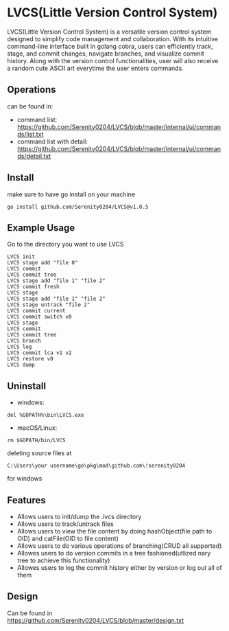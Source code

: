 
# LVCS(Little Version Control System)
LVCS(Little Version Control System) is a versatile version control system designed to simplify code management and collaboration. With its intuitive command-line interface built in golang cobra, users can efficiently track, stage, and commit changes, navigate branches, and visualize commit history. Along with the version control functionalities, user will also receive a random cute ASCII art everytime the user enters commands. 

## Operations
can be found in:
* command list: https://github.com/Serenity0204/LVCS/blob/master/internal/ui/commands/list.txt
* command list with detail: https://github.com/Serenity0204/LVCS/blob/master/internal/ui/commands/detail.txt

## Install
make sure to have go install on your machine
```
go install github.com/Serenity0204/LVCS@v1.0.5
```

## Example Usage
Go to the directory you want to use LVCS
```
LVCS init
LVCS stage add "file 0"
LVCS commit
LVCS commit tree
LVCS stage add "file 1" "file 2"
LVCS commit fresh
LVCS stage
LVCS stage add "file 1" "file 2"
LVCS stage untrack "file 2"
LVCS commit current
LVCS commit switch v0
LVCS stage
LVCS commit
LVCS commit tree
LVCS branch
LVCS log
LVCS commit lca v1 v2
LVCS restore v0
LVCS dump
```

## Uninstall
* windows:
```
del %GOPATH%\bin\LVCS.exe
```
* macOS/Linux: 
```
rm $GOPATH/bin/LVCS
```
deleting source files at
```
C:\Users\your username\go\pkg\mod\github.com\!serenity0204
```
for windows

## Features

- Allows users to init/dump the .lvcs directory
- Allows users to track/untrack files
- Allows users to view the file content by doing hashObject(file path to OID) and catFile(OID to file content)
- Allows users to do various operations of branching(CRUD all supported)
- Allowes users to do version commits in a tree fashioned(utlized nary tree to achieve this functionality)
- Allowes users to log the commit history either by version or log out all of them


## Design
Can be found in https://github.com/Serenity0204/LVCS/blob/master/design.txt
